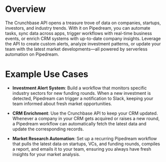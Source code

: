 # Overview

The Crunchbase API opens a treasure trove of data on companies, startups, investors, and industry trends. With it on Pipedream, you can automate tasks, sync data across apps, trigger workflows with real-time business events, or enrich CRM systems with up-to-date company insights. Leverage the API to create custom alerts, analyze investment patterns, or update your team with the latest market developments—all powered by serverless automation on Pipedream.

# Example Use Cases

- **Investment Alert System**: Build a workflow that monitors specific industry sectors for new funding rounds. When a new investment is detected, Pipedream can trigger a notification to Slack, keeping your team informed about fresh market opportunities.

- **CRM Enrichment**: Use the Crunchbase API to keep your CRM updated. Whenever a company in your CRM gets acquired or raises a new round, a Pipedream workflow can automatically fetch the latest data and update the corresponding records.

- **Market Research Automation**: Set up a recurring Pipedream workflow that pulls the latest data on startups, VCs, and funding rounds, compiles a report, and emails it to your team, ensuring you always have fresh insights for your market analysis.
